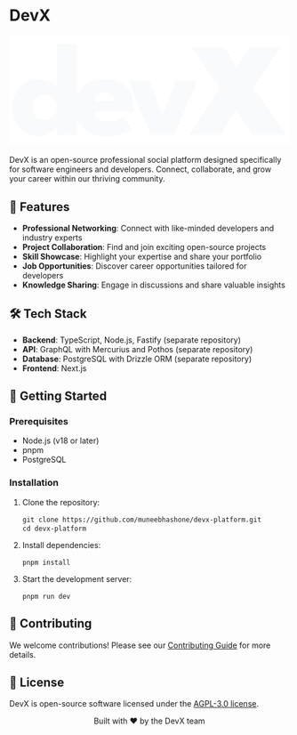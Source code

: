 # DevX

![DevX Logo](./LOGO.svg)

DevX is an open-source professional social platform designed specifically for software engineers and developers. Connect, collaborate, and grow your career within our thriving community.

## 🚀 Features

- **Professional Networking**: Connect with like-minded developers and industry experts
- **Project Collaboration**: Find and join exciting open-source projects
- **Skill Showcase**: Highlight your expertise and share your portfolio
- **Job Opportunities**: Discover career opportunities tailored for developers
- **Knowledge Sharing**: Engage in discussions and share valuable insights

## 🛠️ Tech Stack

- **Backend**: TypeScript, Node.js, Fastify (separate repository)
- **API**: GraphQL with Mercurius and Pothos (separate repository)
- **Database**: PostgreSQL with Drizzle ORM (separate repository)
- **Frontend**: Next.js

## 🚦 Getting Started

### Prerequisites

- Node.js (v18 or later)
- pnpm
- PostgreSQL

### Installation

1. Clone the repository:
   ```
   git clone https://github.com/muneebhashone/devx-platform.git
   cd devx-platform
   ```

2. Install dependencies:
   ```
   pnpm install
   ```

3. Start the development server:
   ```
   pnpm run dev
   ```

## 🤝 Contributing

We welcome contributions! Please see our [Contributing Guide](CONTRIBUTING.md) for more details.

## 📄 License

DevX is open-source software licensed under the [AGPL-3.0 license](LICENSE).


<p align="center">Built with ❤️ by the DevX team</p>
